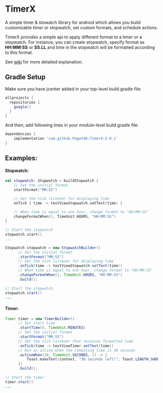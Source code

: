 # TimerX
A simple timer & stowatch library for android which allows you build customizable timer or stopwatch, set custom formats, and schedule actions.

TimerX provides a simple api to apply different format to a timer or a stopwatch. For instance, you can create stopwatch, specify format as **HH:MM:SS** or **SS.LL** and time in the stopwatch will be formatted according to this format. 

See [wiki](https://github.com/arsvechkarev/TimerX/wiki/Format-syntax) for more detailed explanation.

## Gradle Setup
Make sure you have jcenter added in your top-level build.gradle file:
```groovy
allprojects {
  repositories {
    google()
  }
}
```


And then, add following lines in your module-level build.gradle file:
```groovy
dependencies {
    implementation 'com.github.Paget96:TimerX:3.0.1'
}
```


## Examples:
#### Stopwatch:
```Kotlin
val stopwatch: Stopwatch = buildStopwatch {
    // Set the initial format
    startFormat("MM:SS")

    // Set the tick listener for displaying time
    onTick { time -> textViewStopwatch.setText(time) }

    // When time is equal to one hour, change format to "HH:MM:SS"
    changeFormatWhen(1, TimeUnit.HOURS, "HH:MM:SS")
}
      
// Start the stopwatch
stopwatch.start()
...
```

```java
Stopwatch stopwatch = new StopwatchBuilder()
      // Set the initial format
      .startFormat("MM:SS")
      // Set the tick listener for displaying time
      .onTick(time -> textViewStopwatch.setText(time)) 
      // When time is equal to one hour, change format to "HH:MM:SS"
      .changeFormatWhen(1, TimeUnit.HOURS, "HH:MM:SS")
      .build();
      
// Start the stopwatch
stopwatch.start()
...
```

#### Timer:
```java
Timer timer = new TimerBuilder()
      // Set start time
      .startTime(5, TimeUnit.MINUTES)
      // Set the initial format
      .startFormat("MM:SS")
      // Set the tick listener that receives formatted time
      .onTick(time -> textViewTimer.setText(time))
      // Run an action when the remaining time is 30 seсonds
      .actionWhen(30, TimeUnit.SECONDS, () -> {
          Toast.makeText(context, "30 seconds left!", Toast.LENGTH_SHORT).show();
      })
      .build();
      
// Start the timer
timer.start()
...
```

